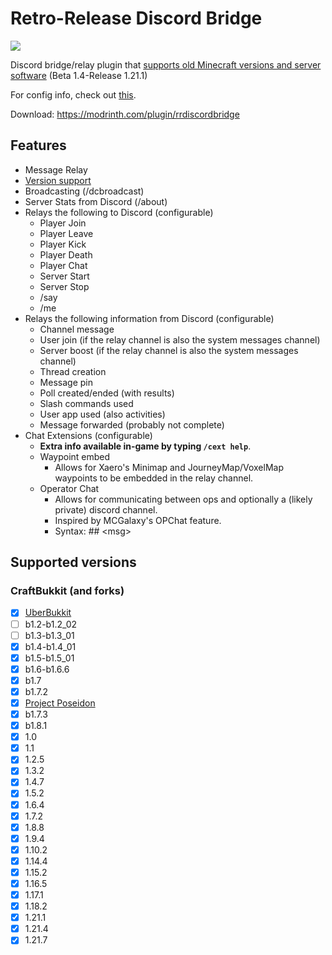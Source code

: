 # Retro-Release Discord Bridge
[![](https://dcbadge.limes.pink/api/server/k2wGKEaCRA)](https://discord.gg/k2wGKEaCRA)   

Discord bridge/relay plugin that [supports old Minecraft versions and server software](#tested-versions) (Beta 1.4-Release 1.21.1)

For config info, check out [this](https://github.com/DexrnZacAttack/RRDiscordBridge/wiki/Config).

Download: https://modrinth.com/plugin/rrdiscordbridge   

## Features
- Message Relay
- [Version support](#tested-versions)
- Broadcasting (/dcbroadcast)
- Server Stats from Discord (/about)
- Relays the following to Discord (configurable)
  - Player Join
  - Player Leave
  - Player Kick
  - Player Death
  - Player Chat
  - Server Start
  - Server Stop
  - /say
  - /me
- Relays the following information from Discord (configurable)
  - Channel message
  - User join (if the relay channel is also the system messages channel)
  - Server boost (if the relay channel is also the system messages channel)
  - Thread creation
  - Message pin
  - Poll created/ended (with results)
  - Slash commands used
  - User app used (also activities)
  - Message forwarded (probably not complete)
- Chat Extensions (configurable)
  - **Extra info available in-game by typing `/cext help`**.
  - Waypoint embed
    - Allows for Xaero's Minimap and JourneyMap/VoxelMap waypoints to be embedded in the relay channel.
  - Operator Chat
    - Allows for communicating between ops and optionally a (likely private) discord channel.
    - Inspired by MCGalaxy's OPChat feature.
    - Syntax: ## \<msg\>

## Supported versions
### CraftBukkit (and forks)
- [X] [UberBukkit](https://github.com/Moresteck/uberbukkit)
- [ ] b1.2-b1.2_02
- [ ] b1.3-b1.3_01
- [X] b1.4-b1.4_01
- [X] b1.5-b1.5_01
- [X] b1.6-b1.6.6
- [X] b1.7
- [X] b1.7.2
- [X] [Project Poseidon](https://github.com/retromcorg/Project-Poseidon)
- [X] b1.7.3 
- [X] b1.8.1
- [X] 1.0   
- [X] 1.1
- [X] 1.2.5
- [X] 1.3.2
- [X] 1.4.7
- [X] 1.5.2
- [X] 1.6.4
- [X] 1.7.2
- [X] 1.8.8
- [X] 1.9.4
- [X] 1.10.2
- [X] 1.14.4
- [X] 1.15.2
- [X] 1.16.5
- [X] 1.17.1
- [X] 1.18.2
- [X] 1.21.1
- [X] 1.21.4
- [X] 1.21.7
